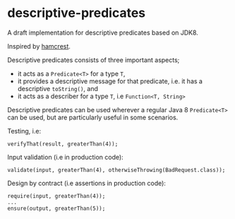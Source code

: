 descriptive-predicates
======================

A draft implementation for descriptive predicates based on JDK8.

Inspired by [hamcrest](https://github.com/hamcrest/JavaHamcrest).

Descriptive predicates consists of three important aspects;

 - it acts as a <code>Predicate\<T\></code> for a type <code>T</code>,
 - it provides a descriptive message for that predicate, i.e. it has a descriptive <code>toString()</code>, and
 - it acts as a describer for a type <code>T</code>, i.e <code>Function\<T, String\></code>

Descriptive predicates can be used wherever a regular Java 8 <code>Predicate\<T\></code> can
be used, but are particularly useful in some scenarios.

Testing, i.e:

    verifyThat(result, greaterThan(4));
    
Input validation (i.e in production code):

    validate(input, greaterThan(4), otherwiseThrowing(BadRequest.class));
    
Design by contract (i.e assertions in production code):

    require(input, greaterThan(4));
    ...
    ensure(output, greaterThan(5));
    